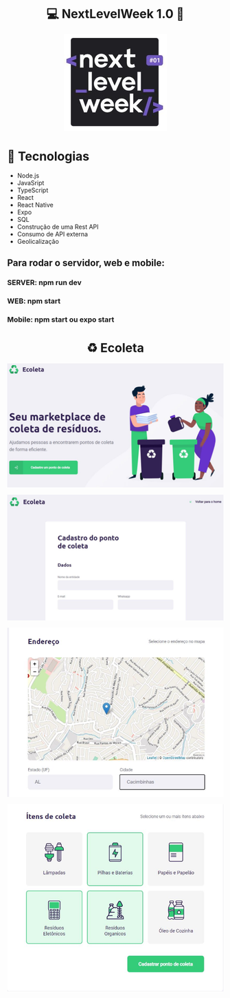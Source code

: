 <h1 align="center"> 💻 NextLevelWeek 1.0 🚀 </h1>
<p align="center"> <img src="/capa.JPG"></img> </p>


<h1> 🚀  Tecnologias</h1>
  <ul>
    <li>Node.js</li>
    <li>JavaSript</li>
    <li>TypeScript</li>
    <li>React</li>
    <li>React Native</li>
    <li>Expo</li>
    <li>SQL</li>
    <li>Construção de uma Rest API</li>
    <li>Consumo de API externa</li>
    <li>Geolicalização</li>  
  </ul>
  
<h2>Para rodar o servidor, web e mobile: </h2>
    <h3>SERVER: npm run dev </h3>
    <h3>WEB: npm start </h3>
    <h3>Mobile: npm start ou expo start </h3>
    
<h1 align="center">♻️ Ecoleta </h1>
  <p align="center"> <img src="/home.JPG"></img> </p>
  <p align="center"> <img src="/Cadastro A.JPG"></img> </p>
  <p align="center"> <img src="/Cadastro B.JPG"></img> </p>
  <p align="center"> <img src="/CadastroC.JPG"></img>  </p>
